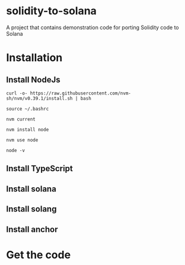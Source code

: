 # solidity-to-solana
A project that contains demonstration code for porting Solidity code to Solana

# Installation

## Install NodeJs

```
curl -o- https://raw.githubusercontent.com/nvm-sh/nvm/v0.39.1/install.sh | bash
```

```
source ~/.bashrc
```

```
nvm current
```

```
nvm install node
```

```
nvm use node
```

```
node -v
```

## Install TypeScript

## Install solana

## Install solang

## Install anchor

# Get the code
